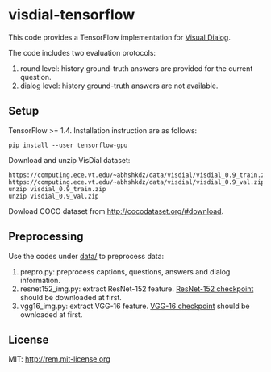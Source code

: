 # visdial-tensorflow
This code provides a TensorFlow implementation for [Visual Dialog](https://arxiv.org/pdf/1611.08669.pdf).

The code includes two evaluation protocols:
1. round level: history ground-truth answers are provided for the current question.
2. dialog level: history ground-truth answers are not available.

## Setup
TensorFlow >= 1.4. Installation instruction are as follows:
```
pip install --user tensorflow-gpu
```
Download and unzip VisDial dataset:
```
https://computing.ece.vt.edu/~abhshkdz/data/visdial/visdial_0.9_train.zip
https://computing.ece.vt.edu/~abhshkdz/data/visdial/visdial_0.9_val.zip
unzip visdial_0.9_train.zip
unzip visdial_0.9_val.zip
```
Dowload COCO dataset from http://cocodataset.org/#download.

## Preprocessing
Use the codes under [data/](https://github.com/hehefan/visdial-tensorflow/tree/master/data) to preprocess data:

1. prepro.py: preprocess captions, questions, answers and dialog information.
2. resnet152_img.py: extract ResNet-152 feature. [ResNet-152 checkpoint](http://download.tensorflow.org/models/resnet_v1_152_2016_08_28.tar.gz) should be downloaded at first.	
3. vgg16_img.py: extract VGG-16 feature. [VGG-16 checkpoint](http://download.tensorflow.org/models/vgg_16_2016_08_28.tar.gz) should be ownloaded at first.

## License
MIT: http://rem.mit-license.org
